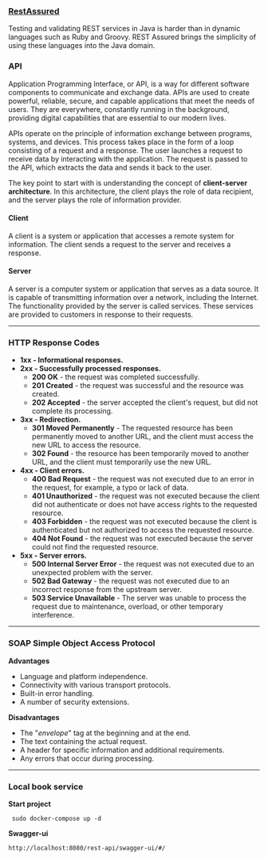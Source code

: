 ###  [RestAssured ](https://rest-assured.io/)

Testing and validating REST services in Java is harder than in dynamic languages such as Ruby and Groovy.
REST Assured brings the simplicity of using these languages into the Java domain.

### API
Application Programming Interface, or API, is a way for different software components to communicate and exchange data. 
APIs are used to create powerful, reliable, secure, and capable applications that meet the needs of users. 
They are everywhere, constantly running in the background, providing digital capabilities that are essential to our modern lives.

APIs operate on the principle of information exchange between programs, systems, and devices.
This process takes place in the form of a loop consisting of a request and a response. The user launches a request to receive data by interacting with the application.
The request is passed to the API, which extracts the data and sends it back to the user.

The key point to start with is understanding the concept of **client-server architecture**. In this architecture, 
the client plays the role of data recipient, and the server plays the role of information provider.

#### Client
A client is a system or application that accesses a remote system for information. 
The client sends a request to the server and receives a response.

#### Server
A server is a computer system or application that serves as a data source. It is capable of transmitting 
information over a network, including the Internet. The functionality provided by the server is called services.
These services are provided to customers in response to their requests.

---

### HTTP Response Codes

* **1xx - Informational responses.**
* **2xx - Successfully processed responses.**
  * **200 OK** - the request was completed successfully.
  * **201 Created** - the request was successful and the resource was created.
  * **202 Accepted** - the server accepted the client's request, but did not complete its processing.
* **3xx - Redirection.**
  * **301 Moved Permanently** - The requested resource has been permanently moved to another URL, and the client must access the new URL to access the resource.
  * **302 Found** - the resource has been temporarily moved to another URL, and the client must temporarily use the new URL.
* **4xx - Client errors.**
  * **400 Bad Request** - the request was not executed due to an error in the request, for example, a typo or lack of data.
  * **401 Unauthorized** - the request was not executed because the client did not authenticate or does not have access rights to the requested resource.
  * **403 Forbidden** - the request was not executed because the client is authenticated but not authorized to access the requested resource.
  * **404 Not Found** - the request was not executed because the server could not find the requested resource.
* **5xx - Server errors.**
  * **500 Internal Server Error** - the request was not executed due to an unexpected problem with the server.
  * **502 Bad Gateway** - the request was not executed due to an incorrect response from the upstream server.
  * **503 Service Unavailable** - The server was unable to process the request due to maintenance, overload, or other temporary interference.

---

### SOAP  Simple Object Access Protocol

**Advantages**
* Language and platform independence.
* Connectivity with various transport protocols.
* Built-in error handling.
* A number of security extensions.

**Disadvantages**
* The "_envelope_" tag at the beginning and at the end.
* The text containing the actual request.
* A header for specific information and additional requirements.
* Any errors that occur during processing.

---

### Local book service 

**Start project**
```shell
 sudo docker-compose up -d
```

**Swagger-ui**

```html
http://localhost:8080/rest-api/swagger-ui/#/
```